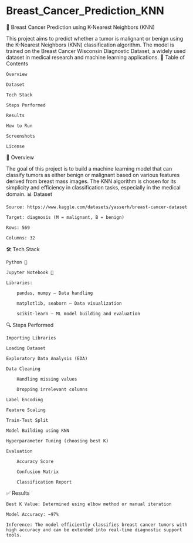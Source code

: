 # Breast_Cancer_Prediction_KNN

🧠 Breast Cancer Prediction using K-Nearest Neighbors (KNN)

This project aims to predict whether a tumor is malignant or benign using the K-Nearest Neighbors (KNN) classification algorithm. The model is trained on the Breast Cancer Wisconsin Diagnostic Dataset, a widely used dataset in medical research and machine learning applications.
📌 Table of Contents

    Overview

    Dataset

    Tech Stack

    Steps Performed

    Results

    How to Run

    Screenshots

    License

📖 Overview

The goal of this project is to build a machine learning model that can classify tumors as either benign or malignant based on various features derived from breast mass images. The KNN algorithm is chosen for its simplicity and efficiency in classification tasks, especially in the medical domain.
📊 Dataset

    Source: https://www.kaggle.com/datasets/yasserh/breast-cancer-dataset

    Target: diagnosis (M = malignant, B = benign)

    Rows: 569

    Columns: 32

🛠 Tech Stack

    Python 🐍

    Jupyter Notebook 📒

    Libraries:

        pandas, numpy — Data handling

        matplotlib, seaborn — Data visualization

        scikit-learn — ML model building and evaluation

🔍 Steps Performed

    Importing Libraries

    Loading Dataset

    Exploratory Data Analysis (EDA)

    Data Cleaning

        Handling missing values

        Dropping irrelevant columns

    Label Encoding

    Feature Scaling

    Train-Test Split

    Model Building using KNN

    Hyperparameter Tuning (choosing best K)

    Evaluation

        Accuracy Score

        Confusion Matrix

        Classification Report

✅ Results

    Best K Value: Determined using elbow method or manual iteration

    Model Accuracy: ~97%

    Inference: The model efficiently classifies breast cancer tumors with high accuracy and can be extended into real-time diagnostic support tools.
